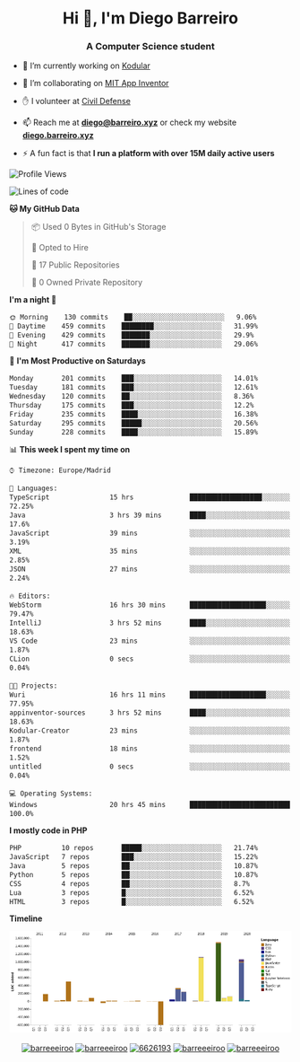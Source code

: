 <h1 align="center">Hi 👋, I'm Diego Barreiro</h1>
<h3 align="center">A Computer Science student</h3>

- 🔭 I’m currently working on [Kodular](https://www.kodular.io)

- 👯 I’m collaborating on [MIT App Inventor](https://github.com/mit-cml/appinventor-sources)

- ✋ I volunteer at [Civil Defense](https://proteccioncivil.sdc.gal)

- 📫 Reach me at **diego@barreiro.xyz** or check my website **[diego.barreiro.xyz](https://diego.barreiro.xyz)**

- ⚡ A fun fact is that **I run a platform with over 15M daily active users**

<!--START_SECTION:waka-->
![Profile Views](http://img.shields.io/badge/Profile%20Views-86-blue)

![Lines of code](https://img.shields.io/badge/From%20Hello%20World%20I've%20written-16.8%20million%20Lines%20of%20code-blue)

**🐱 My GitHub Data** 

> 📦 Used 0 Bytes in GitHub's Storage 
 > 
> 💼 Opted to Hire
 > 
> 📜 17 Public Repositories 
 > 
> 🔑 0 Owned Private Repository 
 > 
**I'm a night 🦉** 

```text
🌞 Morning    130 commits    ██░░░░░░░░░░░░░░░░░░░░░░░   9.06% 
🌆 Daytime    459 commits    ████████░░░░░░░░░░░░░░░░░   31.99% 
🌃 Evening    429 commits    ███████░░░░░░░░░░░░░░░░░░   29.9% 
🌙 Night      417 commits    ███████░░░░░░░░░░░░░░░░░░   29.06%

```
📅 **I'm Most Productive on Saturdays** 

```text
Monday       201 commits    ███░░░░░░░░░░░░░░░░░░░░░░   14.01% 
Tuesday      181 commits    ███░░░░░░░░░░░░░░░░░░░░░░   12.61% 
Wednesday    120 commits    ██░░░░░░░░░░░░░░░░░░░░░░░   8.36% 
Thursday     175 commits    ███░░░░░░░░░░░░░░░░░░░░░░   12.2% 
Friday       235 commits    ████░░░░░░░░░░░░░░░░░░░░░   16.38% 
Saturday     295 commits    █████░░░░░░░░░░░░░░░░░░░░   20.56% 
Sunday       228 commits    ████░░░░░░░░░░░░░░░░░░░░░   15.89%

```


📊 **This week I spent my time on** 

```text
⌚︎ Timezone: Europe/Madrid

💬 Languages: 
TypeScript               15 hrs              ██████████████████░░░░░░░   72.25% 
Java                     3 hrs 39 mins       ████░░░░░░░░░░░░░░░░░░░░░   17.6% 
JavaScript               39 mins             ░░░░░░░░░░░░░░░░░░░░░░░░░   3.19% 
XML                      35 mins             ░░░░░░░░░░░░░░░░░░░░░░░░░   2.85% 
JSON                     27 mins             ░░░░░░░░░░░░░░░░░░░░░░░░░   2.24%

🔥 Editors: 
WebStorm                 16 hrs 30 mins      ███████████████████░░░░░░   79.47% 
IntelliJ                 3 hrs 52 mins       ████░░░░░░░░░░░░░░░░░░░░░   18.63% 
VS Code                  23 mins             ░░░░░░░░░░░░░░░░░░░░░░░░░   1.87% 
CLion                    0 secs              ░░░░░░░░░░░░░░░░░░░░░░░░░   0.04%

🐱‍💻 Projects: 
Wuri                     16 hrs 11 mins      ███████████████████░░░░░░   77.95% 
appinventor-sources      3 hrs 52 mins       ████░░░░░░░░░░░░░░░░░░░░░   18.63% 
Kodular-Creator          23 mins             ░░░░░░░░░░░░░░░░░░░░░░░░░   1.87% 
frontend                 18 mins             ░░░░░░░░░░░░░░░░░░░░░░░░░   1.52% 
untitled                 0 secs              ░░░░░░░░░░░░░░░░░░░░░░░░░   0.04%

💻 Operating Systems: 
Windows                  20 hrs 45 mins      █████████████████████████   100.0%

```

**I mostly code in PHP** 

```text
PHP          10 repos       █████░░░░░░░░░░░░░░░░░░░░   21.74% 
JavaScript   7 repos        ███░░░░░░░░░░░░░░░░░░░░░░   15.22% 
Java         5 repos        ██░░░░░░░░░░░░░░░░░░░░░░░   10.87% 
Python       5 repos        ██░░░░░░░░░░░░░░░░░░░░░░░   10.87% 
CSS          4 repos        ██░░░░░░░░░░░░░░░░░░░░░░░   8.7% 
Lua          3 repos        █░░░░░░░░░░░░░░░░░░░░░░░░   6.52% 
HTML         3 repos        █░░░░░░░░░░░░░░░░░░░░░░░░   6.52%

```


**Timeline**

![Chart not found](https://github.com/barreeeiroo/barreeeiroo/blob/master/charts/bar_graph.png) 


<!--END_SECTION:waka-->

<p align="center">
<a href="https://twitter.com/barreeeiroo" target="blank"><img align="center" src="https://cdn.jsdelivr.net/npm/simple-icons@3.0.1/icons/twitter.svg" alt="barreeeiroo" height="20" width="20" /></a>
<a href="https://linkedin.com/in/barreeeiroo" target="blank"><img align="center" src="https://cdn.jsdelivr.net/npm/simple-icons@3.0.1/icons/linkedin.svg" alt="barreeeiroo" height="20" width="20" /></a>
<a href="https://stackoverflow.com/users/6626193" target="blank"><img align="center" src="https://cdn.jsdelivr.net/npm/simple-icons@3.0.1/icons/stackoverflow.svg" alt="6626193" height="20" width="20" /></a>
<a href="https://fb.com/barreeeiroo" target="blank"><img align="center" src="https://cdn.jsdelivr.net/npm/simple-icons@3.0.1/icons/facebook.svg" alt="barreeeiroo" height="20" width="20" /></a>
<a href="https://instagram.com/barreeeiroo" target="blank"><img align="center" src="https://cdn.jsdelivr.net/npm/simple-icons@3.0.1/icons/instagram.svg" alt="barreeeiroo" height="20" width="20" /></a>
</p>
